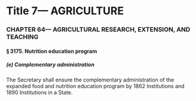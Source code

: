 
# Title 7— AGRICULTURE
### CHAPTER 64— AGRICULTURAL RESEARCH, EXTENSION, AND TEACHING
#### § 3175. Nutrition education program
##### (e) Complementary administration

The Secretary shall ensure the complementary administration of the expanded food and nutrition education program by 1862 Institutions and 1890 Institutions in a State.
